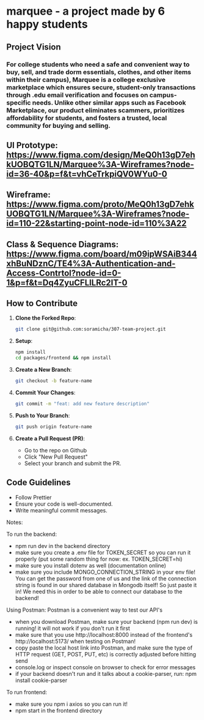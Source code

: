 # marquee - a project made by 6 happy students

## Project Vision
### For college students who need a safe and convenient way to buy, sell, and trade dorm essentials, clothes, and other items within their campus), Marquee is a college exclusive marketplace which ensures secure, student-only transactions through .edu email verification and focuses on campus-specific needs. Unlike other similar apps such as Facebook Marketplace, our product eliminates scammers, prioritizes affordability for students, and fosters a trusted, local community for buying and selling.

## UI Prototype: https://www.figma.com/design/MeQ0h13gD7ehkUOBQTG1LN/Marquee%3A-Wireframes?node-id=36-40&p=f&t=vhCeTrkpiQV0WYu0-0
## Wireframe: https://www.figma.com/proto/MeQ0h13gD7ehkUOBQTG1LN/Marquee%3A-Wireframes?node-id=110-22&starting-point-node-id=110%3A22
## Class & Sequence Diagrams: https://www.figma.com/board/m09ipWSAiB344xhBuNDznC/TE4%3A-Authentication-and-Access-Contrtol?node-id=0-1&p=f&t=Dq4ZyuCFLlLRc2IT-0

## How to Contribute

1. **Clone the Forked Repo**:

    ```sh
    git clone git@github.com:soramicha/307-team-project.git

    ```

2. **Setup**:

    ```sh
    npm install
    cd packages/frontend && npm install

    ```

3. **Create a New Branch**:

    ```sh
    git checkout -b feature-name

    ```

4. **Commit Your Changes**:

    ```sh
    git commit -m "feat: add new feature description"

    ```

5. **Push to Your Branch**:

    ```sh
    git push origin feature-name

    ```

6. **Create a Pull Request (PR)**:
    - Go to the repo on Github
    - Click "New Pull Request"
    - Select your branch and submit the PR.

## Code Guidelines

- Follow Prettier
- Ensure your code is well-documented.
- Write meaningful commit messages.

Notes:

To run the backend:

- npm run dev in the backend directory
- make sure you create a .env file for TOKEN_SECRET so you can run it properly (put some random thing for now: ex. TOKEN_SECRET=hi)
- make sure you install dotenv as well (documentation online)
- make sure you include MONGO_CONNECTION_STRING in your env file! You can get the password from one of us and the link of the connection string is found in our shared database in Mongodb itself! So just paste it in! We need this in order to be able to connect our database to the backend!

Using Postman: Postman is a convenient way to test our API's

- when you download Postman, make sure your backend (npm run dev) is running! it will not work if you don't run it first
- make sure that you use http://localhost:8000 instead of the frontend's http://localhost:5173/ when testing on Postman!
- copy paste the local host link into Postman, and make sure the type of HTTP request (GET, POST, PUT, etc) is correctly adjusted before hitting send
- console.log or inspect console on browser to check for error messages
- if your backend doesn't run and it talks about a cookie-parser, run: npm install cookie-parser

To run frontend:

- make sure you npm i axios so you can run it!
- npm start in the frontend directory
